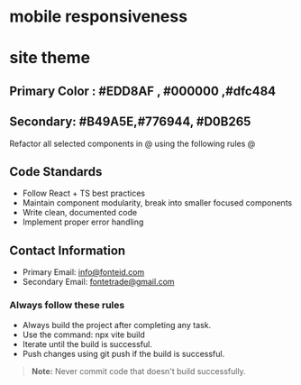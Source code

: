 # mobile responsiveness
# site theme
## Primary Color : #EDD8AF , #000000 ,#dfc484
## Secondary: #B49A5E,#776944, #D0B265

Refactor all selected components in @ using the following rules @

## Code Standards
- Follow React + TS best practices
- Maintain component modularity, break into smaller focused components
- Write clean, documented code
- Implement proper error handling

## Contact Information
- Primary Email: info@fonteid.com
- Secondary Email: fontetrade@gmail.com

### Always follow these rules
- Always build the project after completing any task.
- Use the command: npx vite build
- Iterate until the build is successful.
- Push changes using git push if the build is successful.

> **Note:** Never commit code that doesn't build successfully.